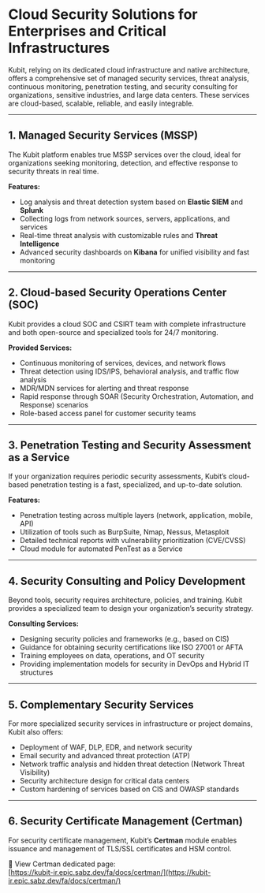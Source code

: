 #  Cloud Security Solutions for Enterprises and Critical Infrastructures

Kubit, relying on its dedicated cloud infrastructure and native architecture, offers a comprehensive set of managed security services, threat analysis, continuous monitoring, penetration testing, and security consulting for organizations, sensitive industries, and large data centers. These services are cloud-based, scalable, reliable, and easily integrable.

---

##  1. Managed Security Services (MSSP) <a name="mssp"></a>

The Kubit platform enables true MSSP services over the cloud, ideal for organizations seeking monitoring, detection, and effective response to security threats in real time.

**Features:**

- Log analysis and threat detection system based on **Elastic SIEM** and **Splunk**
- Collecting logs from network sources, servers, applications, and services
- Real-time threat analysis with customizable rules and **Threat Intelligence**
- Advanced security dashboards on **Kibana** for unified visibility and fast monitoring

---

##  2. Cloud-based Security Operations Center (SOC) <a name="soc"></a>

Kubit provides a cloud SOC and CSIRT team with complete infrastructure and both open-source and specialized tools for 24/7 monitoring.

**Provided Services:**

- Continuous monitoring of services, devices, and network flows
- Threat detection using IDS/IPS, behavioral analysis, and traffic flow analysis
- MDR/MDN services for alerting and threat response
- Rapid response through SOAR (Security Orchestration, Automation, and Response) scenarios
- Role-based access panel for customer security teams

---

##  3. Penetration Testing and Security Assessment as a Service <a name="pentest"></a>

If your organization requires periodic security assessments, Kubit’s cloud-based penetration testing is a fast, specialized, and up-to-date solution.

**Features:**

- Penetration testing across multiple layers (network, application, mobile, API)
- Utilization of tools such as BurpSuite, Nmap, Nessus, Metasploit
- Detailed technical reports with vulnerability prioritization (CVE/CVSS)
- Cloud module for automated PenTest as a Service

---

## 4. Security Consulting and Policy Development <a name="consulting"></a>

Beyond tools, security requires architecture, policies, and training. Kubit provides a specialized team to design your organization’s security strategy.

**Consulting Services:**

- Designing security policies and frameworks (e.g., based on CIS)
- Guidance for obtaining security certifications like ISO 27001 or AFTA
- Training employees on data, operations, and OT security
- Providing implementation models for security in DevOps and Hybrid IT structures

---

##  5. Complementary Security Services <a name="extra-security"></a>

For more specialized security services in infrastructure or project domains, Kubit also offers:

- Deployment of WAF, DLP, EDR, and network security
- Email security and advanced threat protection (ATP)
- Network traffic analysis and hidden threat detection (Network Threat Visibility)
- Security architecture design for critical data centers
- Custom hardening of services based on CIS and OWASP standards

---

##  6. Security Certificate Management (Certman)

For security certificate management, Kubit’s **Certman** module enables issuance and management of TLS/SSL certificates and HSM control.

🔗 View Certman dedicated page:  
[https://kubit-ir.epic.sabz.dev/fa/docs/certman/](https://kubit-ir.epic.sabz.dev/fa/docs/certman/)


